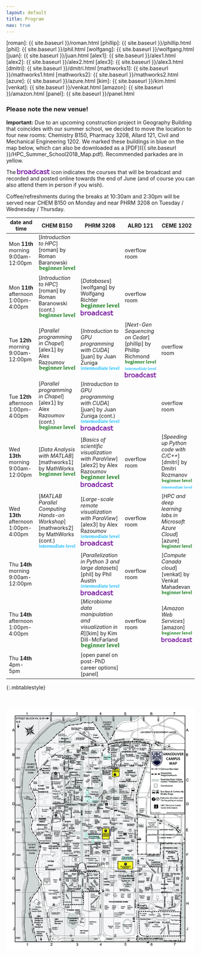 ```yaml
---
layout: default
title: Program
nav: true
---
```


[roman]: {{ site.baseurl }}/roman.html
[phillip]: {{ site.baseurl }}/phillip.html
[phil]: {{ site.baseurl }}/phil.html
[wolfgang]: {{ site.baseurl }}/wolfgang.html
[juan]: {{ site.baseurl }}/juan.html
[alex1]: {{ site.baseurl }}/alex1.html
[alex2]: {{ site.baseurl }}/alex2.html
[alex3]: {{ site.baseurl }}/alex3.html
[dmitri]: {{ site.baseurl }}/dmitri.html
[mathworks1]: {{ site.baseurl }}/mathworks1.html
[mathworks2]: {{ site.baseurl }}/mathworks2.html
[azure]: {{ site.baseurl }}/azure.html
[kim]: {{ site.baseurl }}/kim.html
[venkat]: {{ site.baseurl }}/venkat.html
[amazon]: {{ site.baseurl }}/amazon.html
[panel]: {{ site.baseurl }}/panel.html

### Please note the new venue!

**Important:** Due to an upcoming construction project in Geography Building that coincides with our
summer school, we decided to move the location to four new rooms: Chemistry B150, Pharmacy 3208, Allard
121, Civil and Mechanical Engineering 1202. We marked these buildings in blue on the map below, which can
also be downloaded as a [PDF]({{ site.baseurl }}/HPC_Summer_School2018_Map.pdf). Recommended parkades are
in yellow.

The ![broadcast](broadcast.png) icon indicates the courses that will be broadcast and recorded and posted
online towards the end of June (and of course you can also attend them in person if you wish).

Coffee/refreshments during the breaks at 10:30am and 2:30pm will be served near CHEM B150 on Monday and
near PHRM 3208 on Tuesday / Wednesday / Thursday.

| date and time | CHEM B150 | PHRM 3208 | ALRD 121 | CEME 1202 |
| ------------- | --------------- | ----------------- | ----------------- | ----------------- |
| Mon **11th** morning 9:00am-12:00pm | [*Introduction to HPC*][roman] by Roman Baranowski ![beginner](beginner.png) | | overflow room | |
| Mon **11th** afternoon 1:00pm-4:00pm | [*Introduction to HPC*][roman] by Roman Baranowski (cont.) ![beginner](beginner.png) | [*Databases*][wolfgang] by Wolfgang Richter ![beginner](beginner.png) ![broadcast](broadcast.png) | overflow room | |
| Tue **12th** morning 9:00am-12:00pm | [*Parallel programming in Chapel*][alex1] by Alex Razoumov ![beginner](beginner.png) | [*Introduction to GPU programming with CUDA*][juan] by Juan Zuniga ![intermediate](intermediate.png) | [*Next-Gen Sequencing on Cedar*][phillip] by Phillip Richmond ![beginner](beginner.png) ![intermediate](intermediate.png) ![broadcast](broadcast.png) | overflow room |
| Tue **12th** afternoon 1:00pm-4:00pm | [*Parallel programming in Chapel*][alex1] by Alex Razoumov (cont.) ![beginner](beginner.png) | [*Introduction to GPU programming with CUDA*][juan] by Juan Zuniga (cont.) ![intermediate](intermediate.png) ![broadcast](broadcast.png) | | overflow room |
| Wed **13th** morning 9:00am-12:00pm | [*Data Analysis with MATLAB*][mathworks1] by MathWorks ![beginner](beginner.png) | [*Basics of scientific visualization with ParaView*][alex2] by Alex Razoumov ![beginner](beginner.png) ![broadcast](broadcast.png) | overflow room | [*Speeding up Python code with C/C++*][dmitri] by Dmitri Rozmanov ![beginner](beginner.png) ![intermediate](intermediate.png) |
| Wed **13th** afternoon 1:00pm-4:00pm | [*MATLAB Parallel Computing Hands-on Workshop*][mathworks2] by MathWorks (cont.) ![intermediate](intermediate.png) | [*Large-scale remote visualization with ParaView*][alex3] by Alex Razoumov ![intermediate](intermediate.png) ![broadcast](broadcast.png) | overflow room | [*HPC and deep learning labs in Microsoft Azure Cloud*][azure] ![beginner](beginner.png) |
| Thu **14th** morning 9:00am-12:00pm | | [*Parallelization in Python 3 and large datasets*][phil] by Phil Austin ![intermediate](intermediate.png) ![broadcast](broadcast.png) | overflow room | [*Compute Canada cloud*][venkat] by Venkat Mahadevan ![beginner](beginner.png) |
| Thu **14th** afternoon 1:00pm-4:00pm | | [*Microbiome data manipulation and visualization in R*][kim] by Kim Dill-McFarland ![beginner](beginner.png) | overflow room | [*Amazon Web Services*][amazon] ![beginner](beginner.png) ![broadcast](broadcast.png) |
| Thu **14th** 4pm-5pm | | [open panel on post-PhD career options][panel] | | |
{:.mbtablestyle}

&nbsp;

![map](HPC_Summer_School2018_Map.jpg)
